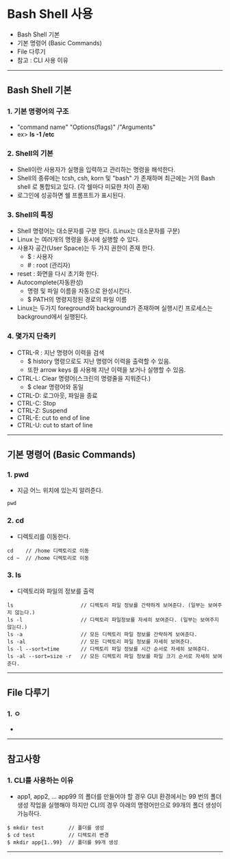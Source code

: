 # Bash Shell 사용
  - Bash Shell 기본
  - 기본 명령어 (Basic Commands)
  - File 다루기
  - 참고 : CLI 사용 이유

---

## Bash Shell 기본
  ### 1. 기본 명령어의 구조
  - "command name" "Options(flags)" /"Arguments"
  - ex> **ls -1 /etc**

  ### 2. Shell의 기본
  - Shell이란 사용자가 실행을 입력하고 관리하는 명령을 해석한다.
  - Shell의 종류에는 tcsh, csh, korn 및 "bash" 가 존재하며 최근에는 거의 Bash shell 로 통합되고 있다. (각 쉘마다 미묘한 차이 존재)
  - 로그인에 성공하면 쉘 프롬프트가 표시된다.

  ### 3. Shell의 특징
  - Shell 명령어는 대소문자를 구분 한다. (Linux는 대소문자를 구분)
  - Linux 는 여러개의 명령을 동시에 실행할 수 있다.
  - 사용자 공간(User Space)는 두 가지 권한이 존재 한다.
    - $ : 사용자
    - \# : root (관리자)
  - reset : 화면을 다시 초기화 한다.
  - Autocomplete(자동완성)
    - 명령 및 파일 이름을 자동으로 완성시킨다.
    - $ PATH의 명령지정된 경로의 파일 이름
  - Linux는 두가지 foreground와 background가 존재하며 실행시킨 프로세스는 background에서 실행된다.

  ### 4. 몇가지 단축키
  - CTRL-R : 지난 명령어 이력을 검색
    - $ history 명령으로도 지난 명령어 이력을 출력할 수 있음.
    - 또한 arrow keys 를 사용해 지난 이력을 보거나 실행할 수 있음.
  - CTRL-L: Clear 명령어(스크린의 명령줄을 지워준다.)
    - $ clear 명령어와 동일
  - CTRL-D: 로그아웃, 파일을 종료
  - CTRL-C: Stop
  - CTRL-Z: Suspend
  - CTRL-E: cut to end of line
  - CTRL-U: cut to start of line

---


## 기본 명령어 (Basic Commands)
  ### 1. pwd
  - 지금 어느 위치에 있는지 알려준다.

  ```
  pwd
  ```

  ### 2. cd
  - 디렉토리를 이동한다.

  ```
  cd    // /home 디렉토리로 이동
  cd ~  // /home 디렉토리로 이동
  ```

  ### 3. ls
  - 디렉토리와 파일의 정보를 출력

  ```
  ls                      // 디렉토리 파일 정보를 간략하게 보여준다. (일부는 보여주지 않는다.)
  ls -l                   // 디렉토리 파일정보를 자세히 보여준다. (일부는 보여주지 않는다.)
  ls -a                   // 모든 디렉토리 파일 정보를 간략하게 보여준다.
  ls -al                  // 모든 디렉토리 파일 정보를 자세히 보여준다.
  ls -l --sort=time       // 디렉토리 파일 정보를 시간 순서로 자세히 보여준다.
  ls -al --sort=size -r   // 모든 디렉토리 파일 정보를 파일 크기 순서로 자세히 보여준다.
  ```

---


## File 다루기
  ### 1. ㅇ
  -

---

## 참고사항
  ### 1. CLI를 사용하는 이유
  - app1, app2, … app99 의 폴더를 만들어야 할 경우 GUI 환경에서는 99 번의 폴더 생성 작업을 실행해야 하지만 CLI의 경우 아래의 명령어만으로 99개의 폴더 생성이 가능하다.

  ```
  $ mkdir test        // 폴더를 생성
  $ cd test           // 디렉토리 변경
  $ mkdir app{1..99}  // 폴더를 99개 생성
  ```
---
